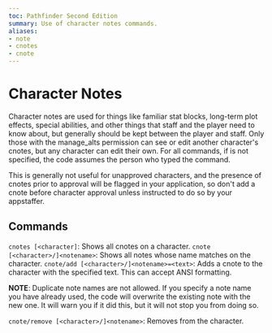 ```yaml
---
toc: Pathfinder Second Edition
summary: Use of character notes commands.
aliases:
- note
- cnotes
- cnote
---
```


# Character Notes

Character notes are used for things like familiar stat blocks, long-term plot effects, special abilities, and other things that staff and the player need to know about, but generally should be kept between the player and staff. Only those with the manage_alts permission can see or edit another character's cnotes, but any character can edit their own. For all commands, if <character> is not specified, the code assumes the person who typed the command.

This is generally not useful for unapproved characters, and the presence of cnotes prior to approval will be flagged in your application, so don't add a cnote before character approval unless instructed to do so by your appstaffer. 

## Commands

`cnotes [<character]`: Shows all cnotes on a character. 
`cnote [<character>/]<notename>`: Shows all notes whose name matches <notename> on the character.
`cnote/add [<character>/]<notename>=<text>`: Adds a cnote <notename> to the character with the specified text. This can accept ANSI formatting.

**NOTE**: Duplicate note names are not allowed. If you specify a note name you have already used, the code will overwrite the existing note with the new one. It will warn you if it did this, but it will not stop you from doing so.

`cnote/remove [<character>/]<notename>`: Removes <notename> from the character.